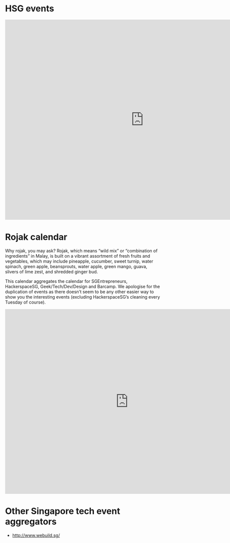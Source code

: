 # HSG events

<iframe src="https://www.google.com/calendar/hosted/hackerspace.sg/embed?height=650&amp;wkst=1&amp;bgcolor=%23FFFFFF&amp;src=mengwong%40hackerspace.sg&amp;color=%232952A3&amp;ctz=Asia%2FSingapore" style=" border-width:0 " width="900" height="650" frameborder="0" scrolling="no"></iframe>

# Rojak calendar

Why rojak, you may ask? Rojak, which means “wild mix” or “combination of ingredients” in Malay, is built on a vibrant assortment of fresh fruits and vegetables, which may include pineapple, cucumber, sweet turnip, water spinach, green apple, beansprouts, water apple, green mango, guava, slivers of lime zest, and shredded ginger bud.

This calendar aggregates the calendar for SGEntrepreneurs, HackerspaceSG, Geek/Tech/Dev/Design and Barcamp. We apologise for the duplication of events as there doesn’t seem to be any other easier way to show you the interesting events (excluding HackerspaceSG’s cleaning every Tuesday of course).

<iframe src="https://www.google.com/calendar/embed?title=Rojak%20Calendar&amp;height=600&amp;wkst=1&amp;bgcolor=%23FFFFFF&amp;src=kmijr97dtpbmf8a7r2ajgdogu0%40group.calendar.google.com&amp;color=%235229A3&amp;src=mengwong%40hackerspace.sg&amp;color=%23691426&amp;src=6nf1p8b3amg68bvaovgfdluhj0%40group.calendar.google.com&amp;color=%232F6309&amp;src=sgentrepreneurs.sg%40gmail.com&amp;color=%23B1440E&amp;ctz=Asia%2FSingapore" style=" border-width:0 " width="800" height="600" frameborder="0" scrolling="no"></iframe>

# Other Singapore tech event aggregators

* <http://www.webuild.sg/>
